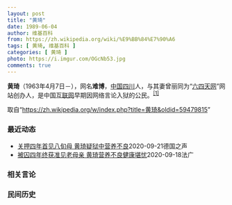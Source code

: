 ```yaml
---
layout: post
title: "黄琦"
date: 1989-06-04
author: 维基百科
from: https://zh.wikipedia.org/wiki/%E9%BB%84%E7%90%A6
tags: [ 黄琦, 维基百科 ]
categories: [ 黄琦 ]
photo: https://i.imgur.com/OGcNb53.jpg
comments: true
---
```

<div class="mw-parser-output">

<p><b>黄琦</b>（1963年4月7日<span class="useeditintro" title="Template:BLP editintro">－</span>），网名<b>难博</b>，<a href="/wiki/%E4%B8%AD%E8%8F%AF%E4%BA%BA%E6%B0%91%E5%85%B1%E5%92%8C%E5%9C%8B" class="mw-redirect" title="中華人民共和國">中国</a><a href="/wiki/%E5%9B%9B%E5%B7%9D" class="mw-redirect" title="四川">四川</a>人，与其妻曾丽同为“<a href="/wiki/%E5%85%AD%E5%9B%9B%E5%A4%A9%E7%BD%91" title="六四天网">六四天网</a>”网站创办人，是中国<a href="/wiki/%E4%BA%92%E8%81%94%E7%BD%91" title="互联网">互联网</a>早期因网络言论入狱的公民。<sup id="cite_ref-堅持普世價值_1-0" class="reference"><a href="#cite_note-堅持普世價值-1">[1]</a></sup>
</p>
</div><noscript><img src="//zh.wikipedia.org/wiki/Special:CentralAutoLogin/start?type=1x1" alt="" title="" width="1" height="1" style="border: none; position: absolute;"></noscript>
<div class="printfooter">取自“<a dir="ltr" href="https://zh.wikipedia.org/w/index.php?title=黄琦&amp;oldid=59479815">https://zh.wikipedia.org/w/index.php?title=黄琦&amp;oldid=59479815</a>”</div><div id="recent-news"><h3>最近动态</h3><ul><li><a href="https://nodebe4.github.io/waimei/2020-09-21/%E5%85%B3%E6%8A%BC%E5%9B%9B%E5%B9%B4%E9%A6%96%E8%A7%81%E5%85%AB%E6%97%AC%E6%AF%8D-%E9%BB%84%E7%90%A6%E7%96%91%E7%8B%B1%E4%B8%AD%E8%90%A5%E5%85%BB%E4%B8%8D%E8%89%AF" title="关押四年首见八旬母 &nbsp;黄琦疑狱中营养不良—— William Yang2020-09-21T06:23:26.704Z 黄琦自2016年11月遭中国警方拘捕后，便被关押至今。他直到9月17日才首...">关押四年首见八旬母  黄琦疑狱中营养不良</a><time>2020-09-21</time><a class="tag">德国之声</a></li>
<li><a href="https://nodebe4.github.io/waimei/2020-09-18/%E8%A2%AB%E5%9B%9A%E5%9B%9B%E5%B9%B4%E7%BB%88%E8%8E%B7%E5%87%86%E8%A7%81%E8%80%81%E6%AF%8D%E4%BA%B2-%E9%BB%84%E7%90%A6%E8%90%A5%E5%85%BB%E4%B8%8D%E8%89%AF%E5%81%A5%E5%BA%B7%E5%A0%AA%E5%BF%A7" title="被囚四年终获准见老母亲 黄琦营养不良健康堪忧—— 19/09/2020 - 03:39 中国维权网站“六四天网”的创办人黄琦，被判刑入狱近四年，直到今年9月17日才终于被当局获准与在过去数年中为...">被囚四年终获准见老母亲 黄琦营养不良健康堪忧</a><time>2020-09-18</time><a class="tag">法广</a></li>
</ul></div><div id="open-opinion"><h3>相关言论</h3><ul></ul></div><div id="mjls-record"><h3>民间历史</h3><ul></ul></div>